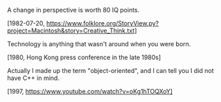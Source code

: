 A change in perspective is worth 80 IQ points.

[1982-07-20,
https://www.folklore.org/StoryView.py?project=Macintosh&story=Creative_Think.txt]

Technology is anything that wasn't around when you were born.

[1980, Hong Kong press conference in the late 1980s]

Actually I made up the term "object-oriented", and I can tell you I did not have
C++ in mind.

[1997, https://www.youtube.com/watch?v=oKg1hTOQXoY]
